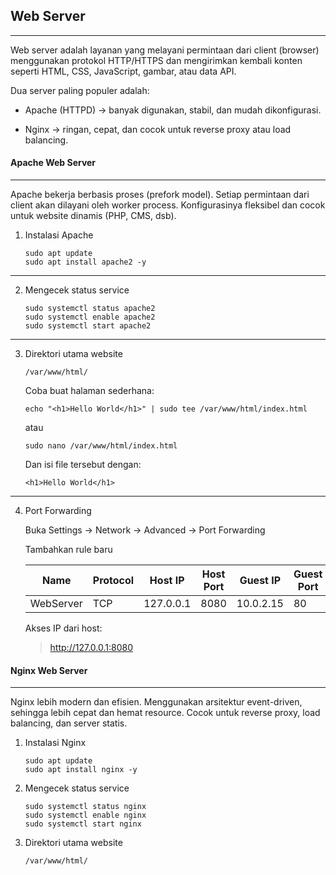 ## Web Server
___

Web server adalah layanan yang melayani permintaan dari client (browser) menggunakan protokol HTTP/HTTPS dan mengirimkan kembali konten seperti HTML, CSS, JavaScript, gambar, atau data API.

Dua server paling populer adalah:

- Apache (HTTPD) → banyak digunakan, stabil, dan mudah dikonfigurasi.

- Nginx → ringan, cepat, dan cocok untuk reverse proxy atau load balancing.

#### Apache Web Server
---
Apache bekerja berbasis proses (prefork model).
Setiap permintaan dari client akan dilayani oleh worker process.
Konfigurasinya fleksibel dan cocok untuk website dinamis (PHP, CMS, dsb).

1. Instalasi Apache

    ```
    sudo apt update
    sudo apt install apache2 -y
    ```
---

2. Mengecek status service

    ```
    sudo systemctl status apache2
    sudo systemctl enable apache2
    sudo systemctl start apache2
    ```

---

3. Direktori utama website

    ```
    /var/www/html/

    ```

    Coba buat halaman sederhana:

    ```
    echo "<h1>Hello World</h1>" | sudo tee /var/www/html/index.html

    ```

    atau

    ```
    sudo nano /var/www/html/index.html

    ```

    Dan isi file tersebut dengan:

    ```
    <h1>Hello World</h1>

    ```

---

4. Port Forwarding

    Buka Settings → Network → Advanced → Port Forwarding

    Tambahkan rule baru

    |Name|Protocol|Host IP|Host Port|Guest IP|Guest Port|
    |----|----|----|----|-----|----|
    |WebServer|TCP|127.0.0.1|8080|10.0.2.15|80

    Akses IP dari host:

    > http://127.0.0.1:8080 

#### Nginx Web Server
---
Nginx lebih modern dan efisien.
Menggunakan arsitektur event-driven, sehingga lebih cepat dan hemat resource.
Cocok untuk reverse proxy, load balancing, dan server statis.

1. Instalasi Nginx

    ```
    sudo apt update
    sudo apt install nginx -y
    ```

2. Mengecek status service

    ```
    sudo systemctl status nginx
    sudo systemctl enable nginx
    sudo systemctl start nginx
    ```

3. Direktori utama website

    ```
    /var/www/html/
    
    ```
